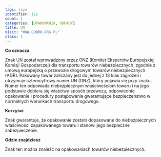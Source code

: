 ```yaml
---
tags: sign
identifier: 112
count: 1
categories: [OPAKOWANIA, ODPADY]
title: UN
visit: "WWW.COBRO.ORG.PL"
class: 1
---
```

**Co oznacza**

Znak UN został wprowadzony przez ONZ (Komitet Ekspertów Europejskiej Komisji Gospodarczej) dla transportu towarów niebezpiecznych, zgodnie z umową europejską o przewozie drogowym towarów niebezpiecznych (ADR). Pakowany towar zaliczany jest do jednej z 13 klas zagrożeń i otrzymuje czterocyfrowy numer UN (ONZ), który pojawia się przy znaku. Numer ten odpowiada niebezpiecznym właściwościom towaru i na jego podstawie dobiera się właściwy sposób przewozu, odpowiednie opakowanie i procedury postępowania gwarantujące bezpieczeństwo w normalnych warunkach transportu drogowego.

**Korzyści**

Znak gwarantuje, że opakowanie zostało dopasowane do niebezpiecznych właściwości zapakowanego towaru i stanowi jego bezpieczne zabezpieczenie.

**Gdzie znajdziesz**

Znak ten można znaleźć na opakowaniach towarów niebezpiecznych.

